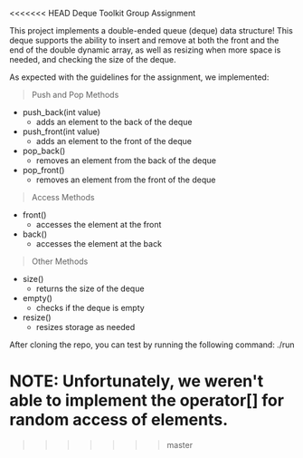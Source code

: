 <<<<<<< HEAD
Deque Toolkit Group Assignment

This project implements a double-ended queue (deque) data structure!
This deque supports the ability to insert and remove at both the front and the end
of the double dynamic array, as well as resizing when more space is needed, and
checking the size of the deque.

As expected with the guidelines for the assignment, we implemented:
> Push and Pop Methods
  - push_back(int value)
    - adds an element to the back of the deque
  - push_front(int value)
    - adds an element to the front of the deque
  - pop_back()
    - removes an element from the back of the deque
  - pop_front()
    - removes an element from the front of the deque

> Access Methods
  - front()
    - accesses the element at the front 
  - back()
    - accesses the element at the back

> Other Methods
  - size()
    - returns the size of the deque
  - empty()
    - checks if the deque is empty
  - resize()
    - resizes storage as needed
    
After cloning the repo, you can test by running the following command: ./run

NOTE: Unfortunately, we weren't able to implement the operator[] for random access of elements. 
=======
>>>>>>> master
